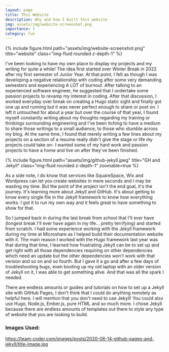 ```yaml
---
layout: page
title: This Website
description: Why and how I built this website 
img: assets/img/website-screenshot.png
importance: 1
category: fun
---
```


<div class="container">
    <div class="row">
        <div class="col-sm mt-3 mt-md-0">
            {% include figure.html path="assets/img/website-screenshot.png" title="website" class="img-fluid rounded z-depth-1" %}
        </div>
    </div>
</div>

I've been looking to have my own place to display my projects and my writing for quite a while! The idea first started over Winter Break in 2022 after my first semester of Junior Year. At that point, I felt as though I was developing a negative relationship with coding after some very demanding semesters and experiencing A LOT of burnout. After talking to an experienced software engineer, he suggested that I undertake some passion projects to revamp my interest in coding. After that discussion, I worked everyday over break on creating a Hugo static sight and finally got one up and running but it was never perfect enough to share or post on. I left it untouched for about a year but over the course of that year, I found myself constantly writing about my thoughts regarding my training or thinkings surrounding engineering and I've been itching to have a medium to share those writings to a small audience, to those who stumble across my blog. At the same time, I found that merely writing a few lines about my projects on a section of a resume really didn't give the stage or life my projects could take on- I wanted some of my hard work and passion projects to have a home and live on after they've been finished. 

<div class="container">
    <div class="row">
        <div class="col-sm mt-3 mt-md-0">
            {% include figure.html path="assets/img/github-jekyll.jpeg" title="GH and Jekyll" class="img-fluid rounded z-depth-1" zoomable=true %}
        </div>
    </div>
</div>

As a side note, I do know that services like SquareSpace, Wix and Wordpress can let you create websites in mere seconds and I may be wasting my time. But the point of the project isn't the end goal, it's the journey. It's learning more about Jekyll and GitHub. It's about getting to know every single file in the Jekyll framework to know how everything works. I got it to run my own way and it feels great to have something to show for that. 

So I jumped back in during the last break from school that I'll ever have (longest break I'll ever have again in my life… pretty terrifying) and started from scratch. I had some experience working with the Jekyll framework during my time at Microshare as I helped build their documentation website with it. The main reason I worked with the Hugo framework last year was that during that time, I learned how frustrating Jekyll can be to set up and get right with all those dependencies requiring on other dependencies which need an update but the other dependencies won't work with that version and so on and so fourth. But I gave it a go and after a few days of troubleshooting bugs, even booting up my old laptop with an older version of Jekyll on it, I was able to get something alive. And that was all the spark I needed. 

There are endless amounts or guides and tutorials on how to set up a Jekyll site with GitHub Pages, I don't think that I could do anything remotely as helpful here. I will mention that you don't need to use Jekyll! You could also use Hugo, Node.js, Ember.js, pure HTML and so much more. I chose Jekyll because there are endless amounts of templates out there to style any type of website that you are looking to build. 

### Images Used:
https://team-coder.com/images/posts/2020-06-14-github-pages-and-jekyll/title-image.jpg
